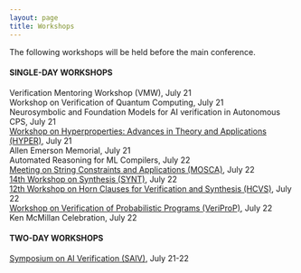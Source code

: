 ```yaml
---
layout: page
title: Workshops
---
```

The following workshops will be held before the main conference.

#### SINGLE-DAY WORKSHOPS
Verification Mentoring Workshop (VMW), July 21 <br>
Workshop on Verification of Quantum Computing, July 21 <br>
Neurosymbolic and Foundation Models for AI verification in Autonomous CPS, July 21 <br>
[Workshop on Hyperproperties: Advances in Theory and Applications (HYPER)](https://hyperworkshop25.cispa.io/), July 21 <br>
Allen Emerson Memorial, July 21 <br>
Automated Reasoning for ML Compilers, July 22 <br>
[Meeting on String Constraints and Applications (MOSCA)](https://mosca2025.github.io/), July 22 <br>
[14th Workshop on Synthesis (SYNT)](https://synt2025.github.io/), July 22 <br>
[12th Workshop on Horn Clauses for Verification and Synthesis (HCVS)](https://www.sci.unich.it/hcvs25/), July 22 <br>
[Workshop on Verification of Probabilistic Programs (VeriProP)](https://veriprop.github.io/2025/), July 22 <br>
Ken McMillan Celebration, July 22

#### TWO-DAY WORKSHOPS
[Symposium on AI Verification (SAIV)](https://www.aiverification.org/2025/), July 21-22